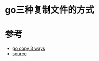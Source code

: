 # go三种复制文件的方式



# 参考

- [go copy 3 ways](https://opensource.com/article/18/6/copying-files-go)
- [source](https://github.com/mactsouk/opensource.com)

